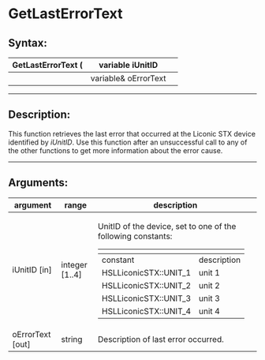# GetLastErrorText

## Syntax:

&#x20;

| GetLastErrorText ( | variable iUnitID     |   |
| ------------------ | -------------------- | - |
|                    | variable& oErrorText |   |

&#x20;

***

## Description:

&#x20;

This function retrieves the last error that occurred at the Liconic STX device identified by _iUnitID_. Use this function after an unsuccessful call to any of the other functions to get more information about the error cause.

&#x20;

***

## Arguments:

&#x20;

| argument          | range           | description                                                                                                                                                                                                                                                                                                                                                                                                                                  |
| ----------------- | --------------- | -------------------------------------------------------------------------------------------------------------------------------------------------------------------------------------------------------------------------------------------------------------------------------------------------------------------------------------------------------------------------------------------------------------------------------------------- |
| iUnitID \[in]     | integer \[1..4] | <p>UnitID of the device, set to one of the following constants:</p><p> </p><table data-header-hidden><thead><tr><th></th><th></th></tr></thead><tbody><tr><td>constant</td><td>description</td></tr><tr><td>HSLLiconicSTX::UNIT_1</td><td>unit 1</td></tr><tr><td>HSLLiconicSTX::UNIT_2</td><td>unit 2</td></tr><tr><td>HSLLiconicSTX::UNIT_3</td><td>unit 3</td></tr><tr><td>HSLLiconicSTX::UNIT_4</td><td>unit 4</td></tr></tbody></table> |
| oErrorText \[out] | string          | Description of last error occurred.                                                                                                                                                                                                                                                                                                                                                                                                          |

&#x20;
